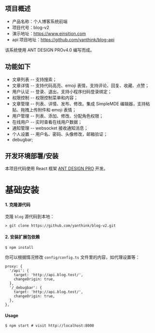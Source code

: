 ## 项目概述

- 产品名称：个人博客系统前端
- 项目代号：blog-v2
- 演示地址：https://www.einsition.com
- api 项目地址：https://github.com/yanthink/blog-api

该系统使用 ANT DESIGN PROv4.0 编写而成。

## 功能如下

- 文章列表 -- 支持搜索；
- 文章详情 -- 支持代码高亮、emoji 表情，支持评论、回复、收藏、点赞；
- 用户认证 -- 登录、退出，支持小程序扫码登录绑定；
- 权限控制 -- 权限控制菜单和内容；
- 文章管理 -- 列表、详情、发布、修改。集成 SimpleMDE 编辑器，支持粘贴、拖拽上传附件和 emoji 表情；
- 用户管理 -- 列表、添加、修改、分配角色权限；
- 在线用户 -- 实时查看在线用户数据；
- 通知管理 -- websocket 接收通知消息；
- 个人设置 -- 用户名、密码、头像修改，邮箱验证；
- debugbar;

## 开发环境部署/安装

本项目代码使用 React 框架 [ANT DESIGN PRO](https://pro.ant.design/index-cn) 开发。

# 基础安装

#### 1. 克隆源代码

克隆 `blog` 源代码到本地：

    > git clone https://github.com/yanthink/blog-v2.git

#### 2. 安装扩展包依赖

```shell
$ npm install
```

你可以根据情况修改 `config/config.ts` 文件里的内容，如代理设置等：

```
proxy: {
  '/api': {
    target: 'http://api.blog.test/',
    changeOrigin: true,
  },
  '/_debugbar': {
    target: 'http://api.blog.test/',
    changeOrigin: true,
  },
},
```

#### Usage

```shell
$ npm start # visit http://localhost:8000
```
